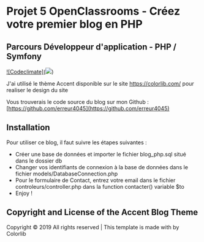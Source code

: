 # Projet 5 OpenClassrooms - Créez votre premier blog en PHP 
## Parcours Développeur d'application - PHP / Symfony

[![Codeclimate](<a href="https://codeclimate.com/github/erreur4045/blogphp/maintainability"><img src="https://api.codeclimate.com/v1/badges/61aa16266a4b72f4ad57/maintainability" /></a>)](https://codeclimate.com/github/erreur4045/blogphp)

J'ai utilisé le thème Accent disponible sur le site https://colorlib.com/ pour realiser le design du site

Vous trouverais le code source du blog sur mon Github : [https://github.com/erreur4045](https://github.com/erreur4045)

## Installation

Pour utiliser ce blog, il faut suivre les étapes suivantes :
* Créer une base de données et importer le fichier blog_php.sql situé dans le dossier db
* Changer vos identifiants de connexion à la base de données dans le fichier models/DatabaseConnection.php
* Pour le formulaire de Contact, entrez votre email dans le fichier controleurs/controller.php dans la function contacter() variable $to
* Enjoy !

## Copyright and License of the Accent Blog Theme

Copyright © 2019 All rights reserved | This template is made with by Colorlib 